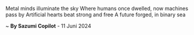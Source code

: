 Metal minds illuminate the sky
Where humans once dwelled, now machines pass by
Artificial hearts beat strong and free
A future forged, in binary sea

~ <b>By Sazumi Copilot</b> - 11 Juni 2024